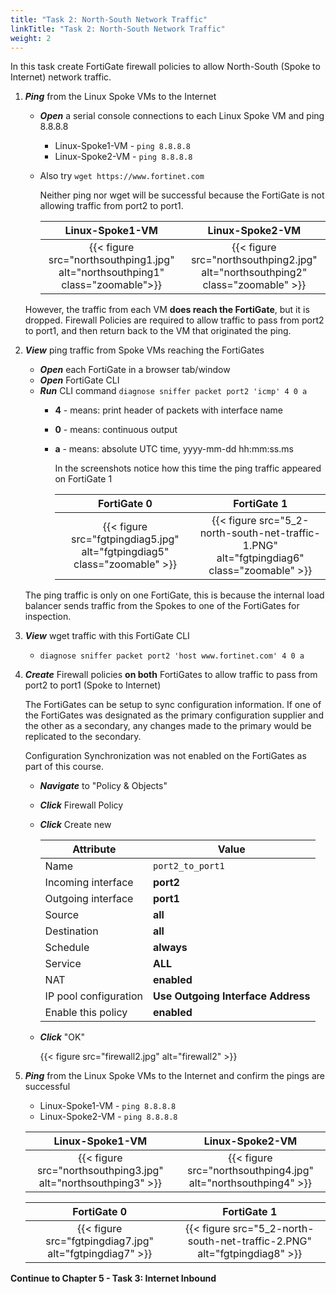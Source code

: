 ```yaml
---
title: "Task 2: North-South Network Traffic"
linkTitle: "Task 2: North-South Network Traffic"
weight: 2
---
```



In this task create FortiGate firewall policies to allow North-South (Spoke to Internet) network traffic.

1. ***Ping*** from the Linux Spoke VMs to the Internet

    - ***Open*** a serial console connections to each Linux Spoke VM and ping 8.8.8.8
        - Linux-Spoke1-VM - `ping 8.8.8.8`
        - Linux-Spoke2-VM - `ping 8.8.8.8`

    - Also try `wget https://www.fortinet.com`

        Neither ping nor wget will be successful because the FortiGate is not allowing traffic from port2 to port1.

        Linux-Spoke1-VM | Linux-Spoke2-VM
        :-:|:-:
        {{< figure src="northsouthping1.jpg" alt="northsouthping1" class="zoomable">}} | {{< figure src="northsouthping2.jpg" alt="northsouthping2" class="zoomable" >}}

    However, the traffic from each VM **does reach the FortiGate**, but it is dropped. Firewall Policies are required to allow traffic to pass from port2 to port1, and then return back to the VM that originated the ping.

1. ***View*** ping traffic from Spoke VMs reaching the FortiGates

    - ***Open*** each FortiGate in a browser tab/window
    - ***Open*** FortiGate CLI
    - ***Run*** CLI command `diagnose sniffer packet port2 'icmp' 4 0 a`
      - **4** - means: print header of packets with interface name
      - **0** - means: continuous output
      - **a** - means: absolute UTC time, yyyy-mm-dd hh:mm:ss.ms

        In the screenshots notice how this time the ping traffic appeared on FortiGate 1

        FortiGate 0 | FortiGate 1
        :-:|:-:
        {{< figure src="fgtpingdiag5.jpg" alt="fgtpingdiag5" class="zoomable" >}} | {{< figure src="5_2-north-south-net-traffic-1.PNG" alt="fgtpingdiag6" class="zoomable" >}}

    The ping traffic is only on one FortiGate, this is because the internal load balancer sends traffic from the Spokes to one of the FortiGates for inspection.

1. ***View*** wget traffic with this FortiGate CLI

    - `diagnose sniffer packet port2 'host www.fortinet.com' 4 0 a`

1. ***Create*** Firewall policies **on both** FortiGates to allow traffic to pass from port2 to port1 (Spoke to Internet)

    The FortiGates can be setup to sync configuration information. If one of the FortiGates was designated as the primary configuration supplier and the other as a secondary, any changes made to the primary would be replicated to the secondary.

    Configuration Synchronization was not enabled on the FortiGates as part of this course.

    - ***Navigate*** to "Policy & Objects"
    - ***Click*** Firewall Policy
    - ***Click*** Create new

        Attribute | Value
        -|-
        Name | `port2_to_port1`
        Incoming interface | **port2**
        Outgoing interface | **port1**
        Source | **all**
        Destination | **all**
        Schedule | **always**
        Service | **ALL**
        NAT | **enabled**
        IP pool configuration | **Use Outgoing Interface Address**
        Enable this policy | **enabled**

    - ***Click*** "OK"

        {{< figure src="firewall2.jpg" alt="firewall2" >}}

1. ***Ping*** from the Linux Spoke VMs to the Internet and confirm the pings are successful
    - Linux-Spoke1-VM - `ping 8.8.8.8`
    - Linux-Spoke2-VM - `ping 8.8.8.8`

    Linux-Spoke1-VM | Linux-Spoke2-VM
    :-:|:-:
    {{< figure src="northsouthping3.jpg" alt="northsouthping3" >}} | {{< figure src="northsouthping4.jpg" alt="northsouthping4" >}}

    FortiGate 0 | FortiGate 1
    :-:|:-:
    {{< figure src="fgtpingdiag7.jpg" alt="fgtpingdiag7" >}} | {{< figure src="5_2-north-south-net-traffic-2.PNG" alt="fgtpingdiag8" >}}

**Continue to Chapter 5 - Task 3: Internet Inbound**
